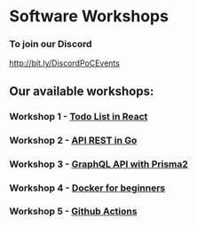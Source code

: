 # Software Workshops

### To join our Discord
http://bit.ly/DiscordPoCEvents


## Our available workshops:

### Workshop 1 - [Todo List in React](./1.React)

### Workshop 2 - [API REST in Go](./2.Go)

### Workshop 3 - [GraphQL API with Prisma2](./3.Prisma)

### Workshop 4 - [Docker for beginners](./4.Docker)

### Workshop 5 - [Github Actions](./5.Actions)
